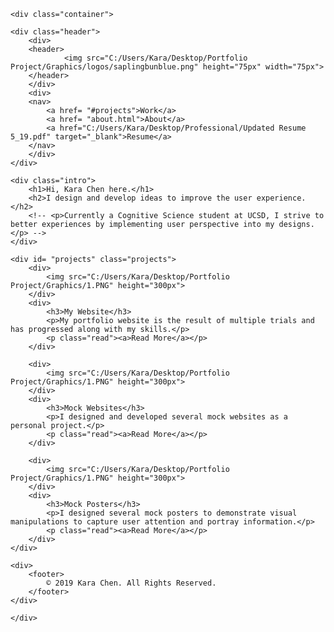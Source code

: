 <!DOCTYPE html>
<html lang="en">
<head>
	<meta charset="UTF-8">
	<meta name="viewport" content="width=device-width, initial-scale=1.0">
	<meta http-equiv="X-UA-Compatible" content="ie=edge">
	<title>Kara Portfolio</title>
	<link rel="icon" href="C:/Users/Kara/Desktop/Portfolio Project/Graphics/logos/saplingbunblue.png">
	<link rel="stylesheet" href="main.css">
</head>

<body>

	<div class="container">

	<div class="header">
		<div>
		<header>
				<img src="C:/Users/Kara/Desktop/Portfolio Project/Graphics/logos/saplingbunblue.png" height="75px" width="75px">
		</header>
		</div>
		<div>
		<nav>
			<a href= "#projects">Work</a>
			<a href= "about.html">About</a>
			<a href="C:/Users/Kara/Desktop/Professional/Updated Resume 5_19.pdf" target="_blank">Resume</a>
		</nav>
		</div>
	</div>

	<div class="intro">
		<h1>Hi, Kara Chen here.</h1>
		<h2>I design and develop ideas to improve the user experience.</h2>
		<!-- <p>Currently a Cognitive Science student at UCSD, I strive to better experiences by implementing user perspective into my designs.</p> -->
	</div>

	<div id= "projects" class="projects">
		<div>
			<img src="C:/Users/Kara/Desktop/Portfolio Project/Graphics/1.PNG" height="300px">
		</div>
		<div>
			<h3>My Website</h3>
			<p>My portfolio website is the result of multiple trials and has progressed along with my skills.</p>
			<p class="read"><a>Read More</a></p>
		</div>

		<div>
			<img src="C:/Users/Kara/Desktop/Portfolio Project/Graphics/1.PNG" height="300px">
		</div>
		<div>
			<h3>Mock Websites</h3>
			<p>I designed and developed several mock websites as a personal project.</p>
			<p class="read"><a>Read More</a></p>
		</div>

		<div>
			<img src="C:/Users/Kara/Desktop/Portfolio Project/Graphics/1.PNG" height="300px">
		</div>
		<div>
			<h3>Mock Posters</h3>
			<p>I designed several mock posters to demonstrate visual manipulations to capture user attention and portray information.</p>
			<p class="read"><a>Read More</a></p>
		</div>
	</div>

	<div>
		<footer>
			© 2019 Kara Chen. All Rights Reserved.
		</footer>
	</div>

	</div>


</body>

</html>

